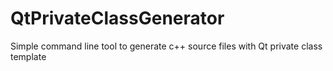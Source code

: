 # QtPrivateClassGenerator
Simple command line tool to generate c++ source files with Qt private class template
